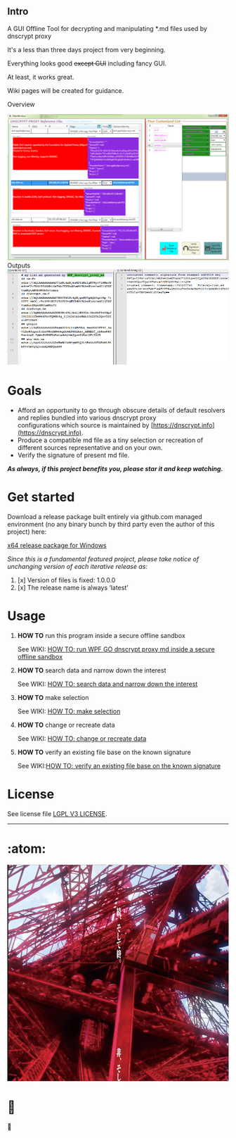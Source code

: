 ## Intro
A GUI Offline Tool for decrypting and manipulating *.md files used by dnscrypt proxy

It's a less than three days project from very beginning.

Everything looks good ~~except GUI~~ including fancy GUI.

At least, it works great.

Wiki pages will be created for guidance.

Overview

![Show](https://github.com/AZ-X/MEDIA/blob/master/PNG/WPF-dnscrypt-proxy-md-RC0.PNG?raw=true)
Outputs
![Show](https://github.com/AZ-X/MEDIA/blob/master/PNG/WPF-dnscrypt-proxy-md-RC0-outputs.PNG?raw=true)

# Goals

 - Afford an opportunity to go through obscure details of default resolvers and replies bundled into various dnscrypt proxy      
   configurations which source is maintained by [https://dnscrypt.info](https://dnscrypt.info).
 - Produce a compatible md file as a tiny selection or recreation of different sources representative and on your own.
 - Verify the signature of present md file.
 
***As always, if this project benefits you, please star it and keep watching.*** 

# Get started
Download a release package built entirely via github.com managed environment (no any binary bunch by third party even the author of this project) here:

  [x64 release package for Windows](https://github.com/AZ-X/WPF-GO-dnscrypt-proxy-md/releases)

*Since this is a fundamental featured project, please take notice of unchanging version of each iterative release as:*

 1. [x] Version of files is fixed: 1.0.0.0
 2. [x] The release name is always ‘latest’
 
# Usage
 1. **HOW TO** run this program inside a secure offline sandbox
 
    See WIKI: [HOW TO: run WPF GO dnscrypt proxy md inside a secure offline sandbox](https://github.com/AZ-X/WPF-GO-dnscrypt-proxy-md/wiki/HOW-TO:-run-WPF-GO-dnscrypt-proxy-md-inside-a-secure-offline-sandbox)
 
 2. **HOW TO** search data and narrow down the interest
 
      See WIKI: [HOW TO: search data and narrow down the interest](https://github.com/AZ-X/WPF-GO-dnscrypt-proxy-md/wiki/HOW-TO:-search-data-and-narrow-down-the-interest)
  
 3. **HOW TO** make selection
 
      See WIKI: [HOW TO: make selection](https://github.com/AZ-X/WPF-GO-dnscrypt-proxy-md/wiki/HOW-TO:-make-selection)
  
 4. **HOW TO** change or recreate data
 
      See WIKI: [HOW TO: change or recreate data](https://github.com/AZ-X/WPF-GO-dnscrypt-proxy-md/wiki/HOW-TO:-change-or-recreate-data)
   
 5. **HOW TO** verify an existing file base on the known signature
 
      See WIKI:[HOW TO: verify an existing file base on the known signature](https://github.com/AZ-X/WPF-GO-dnscrypt-proxy-md/wiki/HOW-TO:-verify-an-existing-file-base-on-the-known-signature)
 



# License

See license file [LGPL V3 LICENSE](https://github.com/AZ-X/WPF-GO-dnscrypt-proxy-md/blob/master/LICENSE).

------------------------------------------------------------------------------------------------------------------------------------
# :atom:

![Show](https://github.com/AZ-X/MEDIA/blob/master/PNG/0706_1.png?raw=true)

# 🗼

🎼
